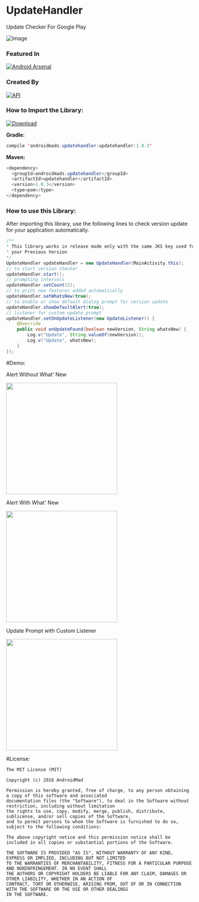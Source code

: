 # UpdateHandler
Update Checker For Google Play

![Image](https://2.bp.blogspot.com/-vzFWGn1sjwU/V1UJktHJqlI/AAAAAAAAAGA/Vv7kRuyf4IgVW_VNlcCmHJCWDhOYK29fwCLcB/s1024/post_upadate.png)

### Featured In
[![Android Arsenal](https://img.shields.io/badge/Android%20Arsenal-UpdateHandler-green.svg?style=true)](https://android-arsenal.com/details/1/3777)

### Created By
[![API](https://img.shields.io/badge/AndroidMads-AJTS-brightgreen.svg?style=flat)](https://androidmads.blogspot.in/2016/06/automatic-update-checker-for-android.html)

### How to Import the Library:
[![Download](https://api.bintray.com/packages/androidmads/maven/androidmads.updatehandler/images/download.svg?version=1.0.3)](https://bintray.com/androidmads/maven/androidmads.updatehandler/1.0.3/link)

<b>Gradle:</b>
```java
compile 'androidmads.updatehandler:updatehandler:1.0.3'
```

<b>Maven:</b>
```java
<dependency>
  <groupId>androidmads.updatehandler</groupId>
  <artifactId>updatehandler</artifactId>
  <version>1.0.3</version>
  <type>pom</type>
</dependency>
```
### How to use this Library:

After importing this library, use the following lines to check version update for your application automatically.
```java
/** 
* This library works in release mode only with the same JKS key used for 
* your Previous Version
*/
UpdateHandler updateHandler = new UpdateHandler(MainActivity.this);
// to start version checker
updateHandler.start();
// prompting intervals
updateHandler.setCount(2);
// to print new features added automatically
updateHandler.setWhatsNew(true);
// to enable or show default dialog prompt for version update
updateHandler.showDefaultAlert(true);
// listener for custom update prompt
updateHandler.setOnUpdateListener(new UpdateListener() {
    @Override
    public void onUpdateFound(boolean newVersion, String whatsNew) {
        Log.v("Update", String.valueOf(newVersion));
        Log.v("Update", whatsNew);
    }
});
```
#Demo:
<p>Alert Without What' New</p>
<img src = "https://github.com/androidmads/UpdateHandler/blob/master/w_o_whatsnew.png?raw=true" width = "300">
<p>Alert With What' New</p>
<img src = "https://github.com/androidmads/UpdateHandler/blob/master/w_whatsnew.png?raw=true" width = "300">
<p>Update Prompt with Custom Listener</p>
<img src = "https://github.com/androidmads/UpdateHandler/blob/master/w_custom_listener.png?raw=true" width = "300">

#License:
<pre><code>The MIT License (MIT)

Copyright (c) 2016 AndroidMad

Permission is hereby granted, free of charge, to any person obtaining a copy of this software and associated 
documentation files (the "Software"), to deal in the Software without restriction, including without limitation 
the rights to use, copy, modify, merge, publish, distribute, sublicense, and/or sell copies of the Software, 
and to permit persons to whom the Software is furnished to do so, subject to the following conditions:

The above copyright notice and this permission notice shall be included in all copies or substantial portions of the Software.

THE SOFTWARE IS PROVIDED "AS IS", WITHOUT WARRANTY OF ANY KIND, EXPRESS OR IMPLIED, INCLUDING BUT NOT LIMITED 
TO THE WARRANTIES OF MERCHANTABILITY, FITNESS FOR A PARTICULAR PURPOSE AND NONINFRINGEMENT. IN NO EVENT SHALL 
THE AUTHORS OR COPYRIGHT HOLDERS BE LIABLE FOR ANY CLAIM, DAMAGES OR OTHER LIABILITY, WHETHER IN AN ACTION OF 
CONTRACT, TORT OR OTHERWISE, ARISING FROM, OUT OF OR IN CONNECTION WITH THE SOFTWARE OR THE USE OR OTHER DEALINGS 
IN THE SOFTWARE.</code></pre>

